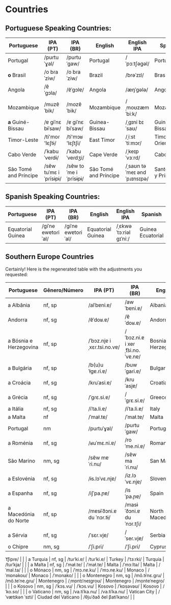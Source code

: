 
# Countries

## Portuguese Speaking Countries:


| Portuguese      | IPA (PT)      | IPA (BR)    | English           | English IPA     | Spanish           | Spanish IPA | No. |
|-----------------|---------------|-------------|-------------------|-----------------|-------------------|---------------|-----|
| Portugal        | /puɾtuˈɣal/   | /puɾtuˈɡaw/ | Portugal          | /ˈpɔːtʃəɡəl/    | Portugal          | /poɾtuˈɣal/   | 7001 |
| **o** Brasil    | /o bɾaˈziw/   | /o bɾaˈziw/ | Brazil            | /brəˈzɪl/       | Brasil            | /bɾaˈsil/     | 7002 |
| Angola          | /ɐ̃ˈɡɔla/      | /ɐ̃ˈɡɔlɐ/    | Angola            | /æŋˈɡələ/       | Angola            | /anˈɡola/     | 7003 |
| Mozambique      | /muzɐ̃ˈbik/    | /mozɐ̃ˈbik/  | Mozambique        | /ˌmoʊzæmˈbiːk/  | Mozambique        | /moθɐ̃ˈbik/    | 7004 |
| **a** Guiné-Bissau  | /ɐ ɡiˈnɛ bɨˈsaw/ | /ɐ ɡiˈnɛ biˈsaw/ | Guinea-Bissau | /ˌɡɪni bɪˈsaʊ/ | Guinéa-Bissau | /ɡiˈnea biˈsaw/ | 7005|
| Timor-Leste  | /ti'moɾ 'lɛʃtɨ/   | /ti'mɔʁ 'lɛʃtʃi/   | East Timor   | /ˌiːst ˈtiːmɔr/ | Timor Oriental    | /ˈtimor oɾjenˈtal/ | 7006|
| Cabo Verde      | /ˈkabu ˈveɾdɨ/ | /ˈkabu ˈveɾdʒi/ | Cape Verde      | /ˌkeɪp ˈvɜːrd/ | Cabo Verde        | /ˈkaβo ˈβeɾðe/ | 7008|
| São Tomé and Príncipe | /sɐ̃w tuˈmɛ i ˈpɾĩsɨpɨ/ | /sɐ̃w toˈme i ˈpɾĩsɨpɨ/ | São Tomé and Príncipe | /ˌsaʊn təˈmeɪ ənd ˈpɹɪnsɪpə/ | Santo Tomé y Príncipe | /ˈsanto toˈme i ˈpɾinsipe/ |7009|


## Spanish Speaking Countries:

| Portuguese      | IPA (PT)      | IPA (BR)    | English           | English IPA     | Spanish           | Spanish IPA | No. |
|-----------------|---------------|-------------|-------------------|-----------------|-------------------|---------------|-----|
| Equatorial Guinea | /ɡiˈne ewɐtoɾiˈal/| /ɡiˈne ewɐtoɾiˈal/ | Equatorial Guinea | /ˌɛkwəˈtɔːriəl ɡɪˈniː/ | Guinea Ecuatorial | /ɡiˈnea e.kwatoɾiˈal/ | 7007 |



## Southern Europe Countries

Certainly! Here is the regenerated table with the adjustments you requested:

| Portuguese   | Gênero/Número | IPA (PT)  | IPA (BR)  | English               | English IPA | Spanish            | Spanish IPA | No. |
|--------------|---------------|-----------|-----------|-----------------------|-------------|--------------------|-------------|-----|
| a Albânia      | nf, sp | /alˈbɐni.ɐ/ | /awˈbɐni.ɐ/ | Albania               | /ælˈbeɪni.ə/ | Albania            | /alˈβa.ni.a/ |     |
| Andorra      | nf, sg | /ɐ̃ˈdoʁ.ɐ/ | /ɐ̃ˈdoʁ.ɐ/ | Andorra               | /ænˈdɔːrə/  | Andorra            | /anˈdor.a/  |     |
| a Bósnia e Herzegovina | nf, sp | /ˈbɔz.njɐ i ˌxɛɾ.tsi.no.vɐ/ | /ˈbɔz.ni.ɐ i xeɾˌt͡si.no.ˈvɐ.nɐ/ | Bosnia and Herzegovina | /ˈbɒzniə ənd ˌhɜːrtsəɡoʊˈviːnə/ | Bosnia y Herzegovina | /ˈbosnja i eɾˈt͡sjenoβina/ |     |
| a Bulgária     | nf, sp | /b(u)uˈɫɡɐ.ɾi.ɐ/ | /buwˈɡaɾi.ɐ/ | Bulgaria              | /bʌlˈɡɛəriə/ | Bulgaria           | /bulˈɡa.ɾja/ |     |
| a Croácia      | nf, sg | /kɾuˈasi.ɐ/ | /kɾuˈasjɐ/ | Croatia               | /kroʊˈeɪʃə/ | Croacia            | /kɾo.aθi.a/ |     |
| a Grécia       | nf, sg | /ˈɡɾɛ.si.ɐ/ | /ˈɡɾɛ.si.ɐ/ | Greece                | /ɡriːs/     | Grecia             | /ˈɡɾeθja/  |     |
| a Itália       | nf, sg | /iˈta.li.ɐ/ | /iˈta.li.ɐ/ | Italy                 | /ˈɪtəli/    | Italia             | /iˈta.lja/  |     |
| a Malta        | nf     | /ˈmaɫ.tɐ/     | /ˈmaɫ.tɐ/      | Malta           | /ˈmɔːltə/       | Malta              | /ˈmal.ta/   |     |
| Portugal       | nm     | /puɾtuˈɣal/   | /puɾtuˈɡaw/    | Portugal        | /ˈpɔːtʃəɡəl/    | Portugal           | /poɾtuˈɣal/  |7001|
| a Roménia      | nf, sg | /ʁuˈmɛ.ni.ɐ/  | /roˈme.ni.ɐ/   | Romania         | /roʊˈmeɪni.ə/   | Rumania            | /ruˈme.ni.a/ |     |
| São Marino   | nm, sg | /sɐ̃w mɐˈɾi.nu/ | /sɐ̃w maˈɾi.nu/ | San Marino         | /sæn məˈriːnoʊ/ | San Marino         | /san maˈɾi.no/ |     |
| a Eslovénia    | nf, sg | /ɨs.lɔˈvɛ.njɐ/ | /iz.lɔˈvɛ.njɐ/ | Slovenia              | /sləʊˈviːniə/ | Eslovenia          | /es.loˈβe.nja/ |     |
| a Espanha      | nf, sg | /iʃˈpa.ɲɐ/ | /isˈpa.ɲɐ/ | Spain                 | /speɪn/     | España             | /esˈpa.ɲa/  |     |
| a Macedónia do Norte | nf, sp | /mɐsɨˈðɔni.ɐ du ˈnɔɾ.tɨ/ | /masɨˈðɔni.ɐ du ˈnɔɾ.tʃi/ | North Macedonia | /nɔrθ mæsɪˈdoʊniə/ | Macedonia del Norte | /maθeðoˈnia ðel ˈnorte/ |     |
| a Sérvia       | nf, sg | /ˈsɛɾ.vjɐ/  | /ˈseɾ.vjɐ/  | Serbia                | /ˈsɜːrbiə/  | Serbia             | /ˈseɾβja/   |     |
| o Chipre       | nm, sg | /ˈʃi.pɾi/  | /ˈʃi.pɾi/  | Cyprus                | /ˈsaɪprəs/  | Chipre             | /

ˈt͡ʃipɾe/  |     |
| a Turquia      | nf, sg | /tuɾˈki.ɐ/ | /tuɾˈki.ɐ/ | Turkey                | /ˈtɜːrki/   | Turquía            | /tuɾˈkja/   |     |
| a Malta        | nf, sg | /ˈmaɫ.tɐ/  | /ˈmaɫ.tɐ/  | Malta                 | /ˈmɔːltə/   | Malta              | /ˈmal.ta/   |     |
| o Mónaco       | nm, sg | /ˈmɔ.nɐ.ku/ | /ˈmɔ.nɐ.ku/ | Monaco                | /ˈmɒnəkoʊ/  | Monaco             | /ˈmonako/  |     |
| o Montenegro   | nm, sg | /mõ.tɨˈnɛ.ɡɾu/ | /mõ.teˈne.ɡɾu/ | Montenegro          | /ˌmɒntɪˈneɪɡroʊ/ | Montenegro         | /monteˈneɡɾo/ |     |
| o Kosovo       | nm, sg | /ˈkɔs.vu/  | /ˈkɔs.vu/  | Kosovo                | /ˈkɒsəvəʊ/  | Kosovo             | /ˈko.so/    |     |
| o Vaticano     | nm, sg | /va.tiˈka.nu/ | /va.tiˈka.nu/ | Vatican City         | /ˈvætɪkən ˈsɪti/ | Ciudad del Vaticano | /θjuˈðað ðel βatiˈkano/ |     |
